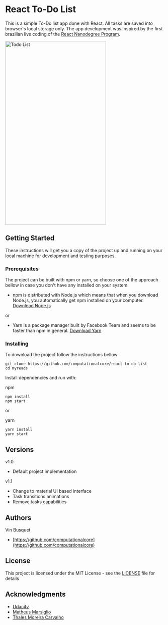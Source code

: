 # React To-Do List

This is a simple To-Do list app done with React. All tasks are saved into browser's local storage only. The app development
was inspired by the first brazilian live coding of the [React Nanodegree Program](https://udacity.com/course/react-nanodegree--nd019). 

<img src="https://raw.githubusercontent.com/computationalcore/react-to-do-list/gh-pages/to-do-list.gif" alt="Todo List" style="width: 320px; height: 582px"/>

## Getting Started

These instructions will get you a copy of the project up and running on your local machine for development and testing 
purposes. 

### Prerequisites

The project can be built with npm or yarn, so choose one of the approach bellow in case you don't 
have any installed on your system. 

* npm is distributed with Node.js which means that when you download Node.js, 
you automatically get npm installed on your computer. [Download Node.js](https://nodejs.org/en/download/)

or

* Yarn is a package manager built by Facebook Team and seems to be faster than npm in general.  [Download Yarn](https://yarnpkg.com/en/docs/install)

### Installing

To download the project follow the instructions bellow

```
git clone https://github.com/computationalcore/react-to-do-list
cd myreads
```

Install dependencies and run with:
 
npm
```
npm install
npm start
```
or

yarn
```
yarn install
yarn start
```

## Versions

v1.0 
* Default project implementation 
 
v1.1 
* Change to material UI based interface
* Task transitions animations
* Remove tasks capabilities

## Authors
Vin Busquet
* [https://github.com/computationalcore](https://github.com/computationalcore)

## License

This project is licensed under the MIT License - see the [LICENSE](LICENSE) file for details


## Acknowledgments
* [Udacity](https://www.udacity.com/)
* [Matheus Marsiglio](https://github.com/mtmr0x)
* [Thales Moreira Carvalho](https://github.com/thalescomp)
